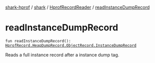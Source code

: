 [shark-hprof](../../index.md) / [shark](../index.md) / [HprofRecordReader](index.md) / [readInstanceDumpRecord](./read-instance-dump-record.md)

# readInstanceDumpRecord

`fun readInstanceDumpRecord(): `[`HprofRecord.HeapDumpRecord.ObjectRecord.InstanceDumpRecord`](../-hprof-record/-heap-dump-record/-object-record/-instance-dump-record/index.md)

Reads a full instance record after a instance dump tag.


